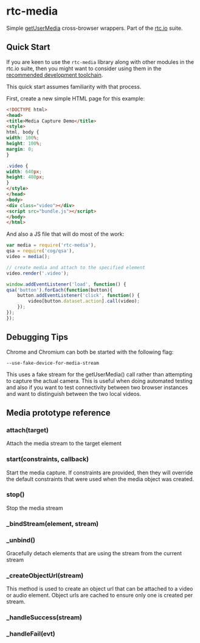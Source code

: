 # rtc-media

Simple [getUserMedia](http://dev.w3.org/2011/webrtc/editor/getusermedia.html)
cross-browser wrappers.  Part of the [rtc.io](http://rtc.io/) suite.

## Quick Start

If you are keen to use the `rtc-media` library along with other modules in 
the rtc.io suite, then you might want to consider using them in the 
[recommended development toolchain](http://docs.rtc.io/development-toolchain).

This quick start assumes familiarity with that process.

First, create a new simple HTML page for this example:

```html
<!DOCTYPE html>
<head>
<title>Media Capture Demo</title>
<style>
html, body {
width: 100%;
height: 100%;
margin: 0;
}

.video {
width: 640px;
height: 480px;
}
</style>
</head>
<body>
<div class="video"></div>
<script src="bundle.js"></script>
</body>
</html>
```

And also a JS file that will do most of the work:

```js
var media = require('rtc-media'),
qsa = require('cog/qsa'),
video = media();

// create media and attach to the specified element
video.render('.video');

window.addEventListener('load', function() {
qsa('button').forEach(function(button){ 
    button.addEventListener('click', function() {
        video[button.dataset.action].call(video);
    });
});
});
``` 

## Debugging Tips

Chrome and Chromium can both be started with the following flag:

```
--use-fake-device-for-media-stream
```

This uses a fake stream for the getUserMedia() call rather than attempting
to capture the actual camera.  This is useful when doing automated testing
and also if you want to test connectivity between two browser instances and
want to distinguish between the two local videos.

## Media prototype reference

### attach(target)

Attach the media stream to the target element

### start(constraints, callback)

Start the media capture.  If constraints are provided, then they will 
override the default constraints that were used when the media object was 
created.

### stop()

Stop the media stream

### _bindStream(element, stream)

### _unbind()

Gracefully detach elements that are using the stream from the current stream

### _createObjectUrl(stream)

This method is used to create an object url that can be attached to a video or 
audio element.  Object urls are cached to ensure only one is created per stream.

### _handleSuccess(stream)

### _handleFail(evt)
